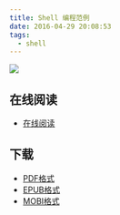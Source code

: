 ```yaml
---
title: Shell 编程范例
date: 2016-04-29 20:08:53
tags:
  - shell
---
```


![](https://ek8whxe.cloudimg.io/s/width/226/https://www.gitbook.com/cover/book/tinylab/shellbook.jpg)

<!--more-->

## 在线阅读 ##

+ [在线阅读](https://www.gitbook.com/book/tinylab/shellbook/details)

## 下载 ##

+ [PDF格式](https://www.gitbook.com/download/pdf/book/tinylab/shellbook)
+ [EPUB格式](https://www.gitbook.com/download/epub/book/tinylab/shellbook)
+ [MOBI格式](https://www.gitbook.com/download/mobi/book/tinylab/shellbook)
